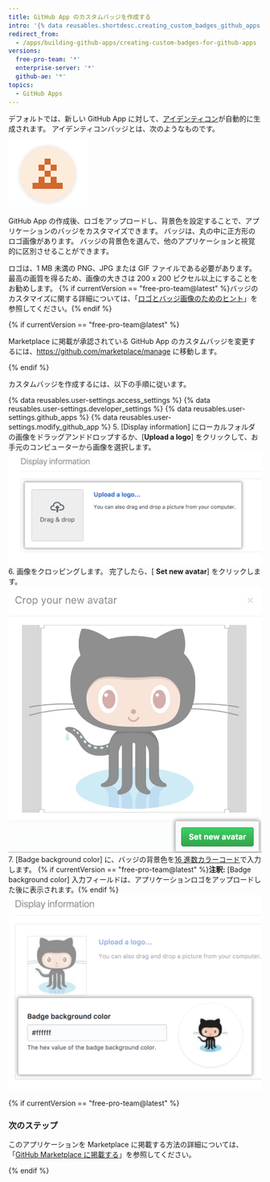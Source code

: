 ```yaml
---
title: GitHub App のカスタムバッジを作成する
intro: '{% data reusables.shortdesc.creating_custom_badges_github_apps %}'
redirect_from:
  - /apps/building-github-apps/creating-custom-badges-for-github-apps
versions:
  free-pro-team: '*'
  enterprise-server: '*'
  github-ae: '*'
topics:
  - GitHub Apps
---
```


デフォルトでは、新しい GitHub App に対して、[アイデンティコン](https://github.com/blog/1586-identicons)が自動的に生成されます。 アイデンティコンバッジとは、次のようなものです。

![アイデンティコン](/assets/images/identicon.png)

GitHub App の作成後、ロゴをアップロードし、背景色を設定することで、アプリケーションのバッジをカスタマイズできます。 バッジは、丸の中に正方形のロゴ画像があります。 バッジの背景色を選んで、他のアプリケーションと視覚的に区別させることができます。

ロゴは、1 MB 未満の PNG、JPG または GIF ファイルである必要があります。 最高の画質を得るため、画像の大きさは 200 x 200 ピクセル以上にすることをお勧めします。 {% if currentVersion == "free-pro-team@latest" %}バッジのカスタマイズに関する詳細については、「[ロゴとバッジ画像のためのヒント](/marketplace/listing-on-github-marketplace/writing-github-marketplace-listing-descriptions/#guidelines-for-logos)」を参照してください。{% endif %}

{% if currentVersion == "free-pro-team@latest" %}

Marketplace に掲載が承認されている GitHub App のカスタムバッジを変更するには、https://github.com/marketplace/manage に移動します。

{% endif %}

カスタムバッジを作成するには、以下の手順に従います。

{% data reusables.user-settings.access_settings %}
{% data reusables.user-settings.developer_settings %}
{% data reusables.user-settings.github_apps %}
{% data reusables.user-settings.modify_github_app %}
5. [Display information] にローカルフォルダの画像をドラッグアンドドロップするか、[**Upload a logo**] をクリックして、お手元のコンピューターから画像を選択します。 ![ロゴをアップロード](/assets/images/github-apps/github_apps_upload_logo.png)
6. 画像をクロッピングします。 完了したら、[ **Set new avatar**] をクリックします。 ![ロゴをトリミングして設定 ](/assets/images/github-apps/github_apps_crop_and_set_avatar.png)
7. [Badge background color] に、バッジの背景色を[16 進数カラーコード](http://www.color-hex.com/)で入力します。 {% if currentVersion == "free-pro-team@latest" %}**注釈:** [Badge background color] 入力フィールドは、アプリケーションロゴをアップロードした後に表示されます。{% endif %} ![バッジの背景色](/assets/images/github-apps/github_apps_badge_background_color.png)

{% if currentVersion == "free-pro-team@latest" %}

### 次のステップ

このアプリケーションを Marketplace に掲載する方法の詳細については、「[GitHub Marketplace に掲載する](/marketplace/listing-on-github-marketplace/)」を参照してください。

{% endif %}
